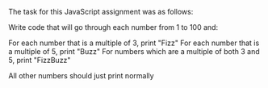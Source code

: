 The task for this JavaScript assignment was as follows:

Write code that will go through each number from 1 to 100 and:

For each number that is a multiple of 3, print "Fizz"
For each number that is a multiple of 5, print "Buzz"
For numbers which are a multiple of both 3 and 5, print "FizzBuzz"

All other numbers should just print normally